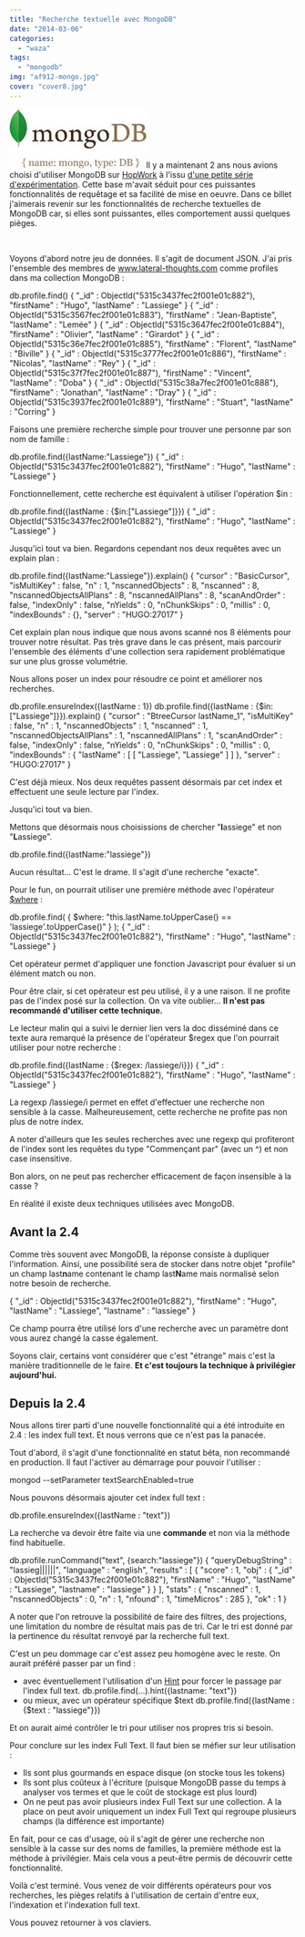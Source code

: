 ```yaml
---
title: "Recherche textuelle avec MongoDB"
date: "2014-03-06"
categories: 
  - "waza"
tags: 
  - "mongodb"
img: "af912-mongo.jpg"
cover: "cover8.jpg"
---
```


[![mongo](/images/af912-mongo.jpg)](http://eventuallycoding.com/wp-content/uploads/2014/01/af912-mongo.jpg)Il y a maintenant 2 ans nous avions choisi d'utiliser MongoDB sur [HopWork](http://www.hopwork.com) à l'issu [d'une petite série d'expérimentation](http://www.eventuallycoding.com/index.php/nosql-4-bases-a-la-loupe-14/ "Nosql, 4 bases à la loupe 1/4"). Cette base m'avait séduit pour ces puissantes fonctionnalités de requêtage et sa facilité de mise en oeuvre. Dans ce billet j'aimerais revenir sur les fonctionnalités de recherche textuelles de MongoDB car, si elles sont puissantes, elles comportement aussi quelques pièges.

 

Voyons d'abord notre jeu de données. Il s'agit de document JSON. J'ai pris l'ensemble des membres de www.lateral-thoughts.com comme profiles dans ma collection MongoDB :

db.profile.find()
 { "\_id" : ObjectId("5315c3437fec2f001e01c882"), "firstName" : "Hugo", "lastName" : "Lassiege" }
 { "\_id" : ObjectId("5315c3567fec2f001e01c883"), "firstName" : "Jean-Baptiste", "lastName" : "Lemée" }
 { "\_id" : ObjectId("5315c3647fec2f001e01c884"), "firstName" : "Olivier", "lastName" : "Girardot" }
 { "\_id" : ObjectId("5315c36e7fec2f001e01c885"), "firstName" : "Florent", "lastName" : "Biville" }
 { "\_id" : ObjectId("5315c3777fec2f001e01c886"), "firstName" : "Nicolas", "lastName" : "Rey" }
 { "\_id" : ObjectId("5315c37f7fec2f001e01c887"), "firstName" : "Vincent", "lastName" : "Doba" }
 { "\_id" : ObjectId("5315c38a7fec2f001e01c888"), "firstName" : "Jonathan", "lastName" : "Dray" }
 { "\_id" : ObjectId("5315c3937fec2f001e01c889"), "firstName" : "Stuart", "lastName" : "Corring" }

Faisons une première recherche simple pour trouver une personne par son nom de famille :

db.profile.find({lastName:"Lassiege"})
 { "\_id" : ObjectId("5315c3437fec2f001e01c882"), "firstName" : "Hugo", "lastName" : "Lassiege" }

Fonctionnellement, cette recherche est équivalent à utiliser l'opération $in :

db.profile.find({lastName : {$in:\["Lassiege"\]}})
 { "\_id" : ObjectId("5315c3437fec2f001e01c882"), "firstName" : "Hugo", "lastName" : "Lassiege" }

Jusqu'ici tout va bien. Regardons cependant nos deux requêtes avec un explain plan :

db.profile.find({lastName:"Lassiege"}).explain()
 {
 "cursor" : "BasicCursor",
 "isMultiKey" : false,
 "n" : 1,
 "nscannedObjects" : 8,
 "nscanned" : 8,
 "nscannedObjectsAllPlans" : 8,
 "nscannedAllPlans" : 8,
 "scanAndOrder" : false,
 "indexOnly" : false,
 "nYields" : 0,
 "nChunkSkips" : 0,
 "millis" : 0,
 "indexBounds" : {},
 "server" : "HUGO:27017"
 }

Cet explain plan nous indique que nous avons scanné nos 8 éléments pour trouver notre résultat. Pas très grave dans le cas présent, mais parcourir l'ensemble des éléments d'une collection sera rapidement problématique sur une plus grosse volumétrie.

Nous allons poser un index pour résoudre ce point et améliorer nos recherches.

db.profile.ensureIndex({lastName : 1})
db.profile.find({lastName : {$in:\["Lassiege"\]}}).explain()
 {
 "cursor" : "BtreeCursor lastName\_1",
 "isMultiKey" : false,
 "n" : 1,
 "nscannedObjects" : 1,
 "nscanned" : 1,
 "nscannedObjectsAllPlans" : 1,
 "nscannedAllPlans" : 1,
 "scanAndOrder" : false,
 "indexOnly" : false,
 "nYields" : 0,
 "nChunkSkips" : 0,
 "millis" : 0,
 "indexBounds" : {
    "lastName" : \[
       \[
      "Lassiege",
      "Lassiege"
      \]
    \]
  },
 "server" : "HUGO:27017"
 }

C'est déjà mieux. Nos deux requêtes passent désormais par cet index et effectuent une seule lecture par l'index.

Jusqu'ici tout va bien.

Mettons que désormais nous choisissions de chercher "**l**assiege" et non "**L**assiege".

db.profile.find({lastName:"lassiege"})

Aucun résultat... C'est le drame. Il s'agit d'une recherche "exacte".

Pour le fun, on pourrait utiliser une première méthode avec l'opérateur [$where](http://docs.mongodb.org/manual/reference/operator/query/where/) :

db.profile.find( { $where: "this.lastName.toUpperCase() == 'lassiege'.toUpperCase()" } );
 { "\_id" : ObjectId("5315c3437fec2f001e01c882"), "firstName" : "Hugo", "lastName" : "Lassiege" }

Cet opérateur permet d'appliquer une fonction Javascript pour évaluer si un élément match ou non.

Pour être clair, si cet opérateur est peu utilisé, il y a une raison. Il ne profite pas de l'index posé sur la collection. On va vite oublier... **Il n'est pas recommandé d'utiliser cette technique.**

Le lecteur malin qui a suivi le dernier lien vers la doc disséminé dans ce texte aura remarqué la présence de l'opérateur $regex que l'on pourrait utiliser pour notre recherche :

db.profile.find({lastName : {$regex: /lassiege/i}})
 { "\_id" : ObjectId("5315c3437fec2f001e01c882"), "firstName" : "Hugo", "lastName" : "Lassiege" }

La regexp /lassiege/i permet en effet d'effectuer une recherche non sensible à la casse. Malheureusement, cette recherche ne profite pas non plus de notre index.

A noter d'ailleurs que les seules recherches avec une regexp qui profiteront de l'index sont les requêtes du type "Commençant par" (avec un ^) et non case insensitive.

Bon alors, on ne peut pas rechercher efficacement de façon insensible à la casse ?

En réalité il existe deux techniques utilisées avec MongoDB.

## Avant la 2.4

Comme très souvent avec MongoDB, la réponse consiste à dupliquer l'information. Ainsi, une possibilité sera de stocker dans notre objet "profile" un champ last**n**ame contenant le champ last**N**ame mais normalisé selon notre besoin de recherche.

{ "\_id" : ObjectId("5315c3437fec2f001e01c882"), "firstName" : "Hugo", "lastName" : "Lassiege", "lastname" : "lassiege" }

Ce champ pourra être utilisé lors d'une recherche avec un paramètre dont vous aurez changé la casse également.

Soyons clair, certains vont considérer que c'est "étrange" mais c'est la manière traditionnelle de le faire. **Et c'est toujours la technique à privilégier aujourd'hui.**

## Depuis la 2.4

Nous allons tirer parti d'une nouvelle fonctionnalité qui a été introduite en 2.4 : les index full text. Et nous verrons que ce n'est pas la panacée.

Tout d'abord, il s'agit d'une fonctionnalité en statut béta, non recommandé en production. Il faut l'activer au démarrage pour pouvoir l'utiliser :

mongod --setParameter textSearchEnabled=true

Nous pouvons désormais ajouter cet index full text :

db.profile.ensureIndex({lastName : "text"})

La recherche va devoir être faite via une **commande** et non via la méthode find habituelle.

db.profile.runCommand("text", {search:"lassiege"})
 {
 "queryDebugString" : "lassieg||||||",
 "language" : "english",
 "results" : \[
     {
        "score" : 1,
        "obj" : {
           "\_id" : ObjectId("5315c3437fec2f001e01c882"),
           "firstName" : "Hugo",
           "lastName" : "Lassiege",
           "lastname" : "lassiege"
        }
     }
  \],
 "stats" : {
     "nscanned" : 1,
     "nscannedObjects" : 0,
     "n" : 1,
     "nfound" : 1,
     "timeMicros" : 285
 },
 "ok" : 1
 }

A noter que l'on retrouve la possibilité de faire des filtres, des projections, une limitation du nombre de résultat mais pas de tri. Car le tri est donné par la pertinence du résultat renvoyé par la recherche full text.

C'est un peu dommage car c'est assez peu homogène avec le reste. On aurait préféré passer par un find :

- avec éventuellement l'utilisation d'un [Hint](http://docs.mongodb.org/manual/reference/operator/meta/hint/) pour forcer le passage par l'index full text. db.profile.find(...).hint({lastname: "text"})
- ou mieux, avec un opérateur spécifique $text db.profile.find({lastName : {$text : "lassiege"}})

Et on aurait aimé contrôler le tri pour utiliser nos propres tris si besoin.

Pour conclure sur les index Full Text. Il faut bien se méfier sur leur utilisation :

- Ils sont plus gourmands en espace disque (on stocke tous les tokens)
- Ils sont plus coûteux à l'écriture (puisque MongoDB passe du temps à analyser vos termes et que le coût de stockage est plus lourd)
- On ne peut pas avoir plusieurs index Full Text sur une collection. A la place on peut avoir uniquement un index Full Text qui regroupe plusieurs champs (la différence est importante)

En fait, pour ce cas d'usage, où il s'agit de gérer une recherche non sensible à la casse sur des noms de familles, la première méthode est la méthode à privilégier. Mais cela vous a peut-être permis de découvrir cette fonctionnalité.

Voilà c'est terminé. Vous venez de voir différents opérateurs pour vos recherches, les pièges relatifs à l'utilisation de certain d'entre eux, l'indexation et l'indexation full text.

Vous pouvez retourner à vos claviers.

